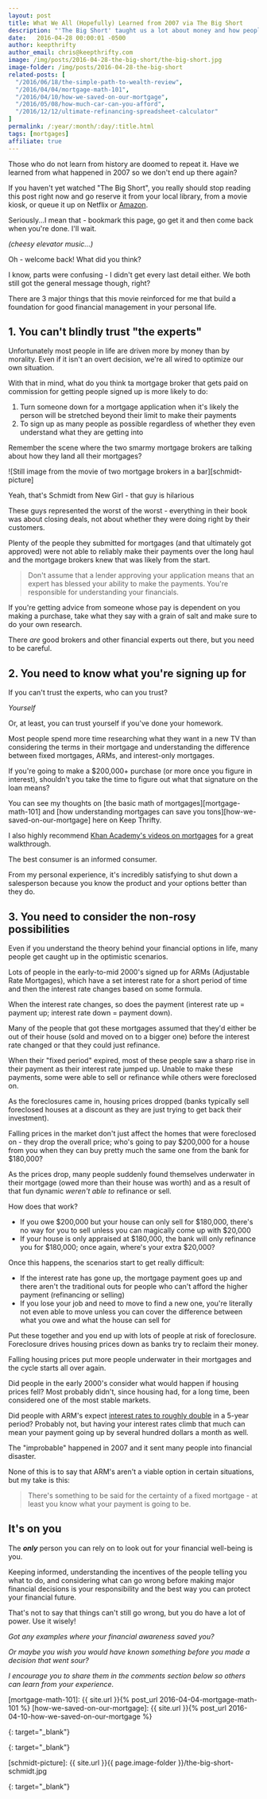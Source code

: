 ```yaml
---
layout: post
title: What We All (Hopefully) Learned from 2007 via The Big Short
description: "'The Big Short' taught us a lot about money and how people behave based on their incentives. Did we actually learn from what happened in 2007?"
date:   2016-04-28 00:00:01 -0500
author: keepthrifty
author_email: chris@keepthrifty.com
image: /img/posts/2016-04-28-the-big-short/the-big-short.jpg
image-folder: /img/posts/2016-04-28-the-big-short
related-posts: [
  "/2016/06/18/the-simple-path-to-wealth-review",
  "/2016/04/04/mortgage-math-101",
  "/2016/04/10/how-we-saved-on-our-mortgage",
  "/2016/05/08/how-much-car-can-you-afford",
  "/2016/12/12/ultimate-refinancing-spreadsheet-calculator"
]
permalink: /:year/:month/:day/:title.html
tags: [mortgages]
affiliate: true
---
```


Those who do not learn from history are doomed to repeat it. Have we learned from what happened in 2007 so we don't end up there again?

If you haven't yet watched "The Big Short", you really should stop reading this post right now and go reserve it from your local library, from a movie kiosk, or queue it up on Netflix or [Amazon][amazon-big-short].

Seriously...I mean that - bookmark this page, go get it and then come back when you're done.  I'll wait.

_(cheesy elevator music...)_

Oh - welcome back! What did you think?

I know, parts were confusing - I didn't get every last detail either. We both still got the general message though, right?

There are 3 major things that this movie reinforced for me that build a foundation for good financial management in your personal life.

## 1. You can't blindly trust "the experts" #

Unfortunately most people in life are driven more by money than by morality. Even if it isn't an overt decision, we're all wired to optimize our own situation.

With that in mind, what do you think ta mortgage broker that gets paid on commission for getting people signed up is more likely to do:

1. Turn someone down for a mortgage application when it's likely the person will be stretched beyond their limit to make their payments
2. To sign up as many people as possible regardless of whether they even understand what they are getting into

Remember the scene where the two smarmy mortgage brokers are talking about how they land all their mortgages?

![Still image from the movie of two mortgage brokers in a bar][schmidt-picture]

<div class="image-caption">Yeah, that's Schmidt from New Girl - that guy is hilarious</div>

These guys represented the worst of the worst - everything in their book was about closing deals, not about whether they were doing right by their customers.

Plenty of the people they submitted for mortgages (and that ultimately got approved) were not able to reliably make their payments over the long haul and the mortgage brokers knew that was likely from the start.

> Don't assume that a lender approving your application means that an expert has blessed your ability to make the payments. You're responsible for understanding your financials.

If you're getting advice from someone whose pay is dependent on you making a purchase, take what they say with a grain of salt and make sure to do your own research.

There _are_ good brokers and other financial experts out there, but you need to be careful.

## 2. You need to know what you're signing up for #

If you can't trust the experts, who can you trust?

_Yourself_

Or, at least, you can trust yourself if you've done your homework.

Most people spend more time researching what they want in a new TV than considering the terms in their mortgage and understanding the difference between fixed mortgages, ARMs, and interest-only mortgages.

If you're going to make a $200,000+ purchase (or more once you figure in interest), shouldn't you take the time to figure out what that signature on the loan means?

You can see my thoughts on [the basic math of mortgages][mortgage-math-101] and [how understanding mortgages can save you tons][how-we-saved-on-our-mortgage] here on Keep Thrifty.

I also highly recommend [Khan Academy's videos on mortgages][khan-academy-mortgages] for a great walkthrough.

The best consumer is an informed consumer.

From my personal experience, it's incredibly satisfying to shut down a salesperson because you know the product and your options better than they do.

## 3. You need to consider the non-rosy possibilities #

Even if you understand the theory behind your financial options in life, many people get caught up in the optimistic scenarios.

Lots of people in the early-to-mid 2000's signed up for ARMs (Adjustable Rate Mortgages), which have a set interest rate for a short period of time and then the interest rate changes based on some formula.

When the interest rate changes, so does the payment (interest rate up = payment up; interest rate down = payment down).

Many of the people that got these mortgages assumed that they'd either be out of their house (sold and moved on to a bigger one) before the interest rate changed or that they could just refinance.

When their "fixed period" expired, most of these people saw a sharp rise in their payment as their interest rate jumped up. Unable to make these payments, some were able to sell or refinance while others were foreclosed on.

As the foreclosures came in, housing prices dropped (banks typically sell foreclosed houses at a discount as they are just trying to get back their investment).

Falling prices in the market don't just affect the homes that were foreclosed on - they drop the overall price; who's going to pay $200,000 for a house from you when they can buy pretty much the same one from the bank for $180,000?

As the prices drop, many people suddenly found themselves underwater in their mortgage (owed more than their house was worth) and as a result of that fun dynamic _weren't able to_ refinance or sell.

How does that work?

- If you owe $200,000 but your house can only sell for $180,000, there's no way for you to sell unless you can magically come up with $20,000
- If your house is only appraised at $180,000, the bank will only refinance you for $180,000; once again, where's your extra $20,000?

Once this happens, the scenarios start to get really difficult:

- If the interest rate has gone up, the mortgage payment goes up and there aren't the traditional outs for people who can't afford the higher payment (refinancing or selling)
- If you lose your job and need to move to find a new one, you're literally not even able to move unless you can cover the difference between what you owe and what the house can sell for

Put these together and you end up with lots of people at risk of foreclosure. Foreclosure drives housing prices down as banks try to reclaim their money.

Falling housing prices put more people underwater in their mortgages and the cycle starts all over again.

Did people in the early 2000's consider what would happen if housing prices fell? Most probably didn't, since housing had, for a long time, been considered one of the most stable markets.

Did people with ARM's expect [interest rates to roughly double][bankrate-rates] in a 5-year period? Probably not, but having your interest rates climb that much can mean your payment going up by several hundred dollars a month as well.

The "improbable" happened in 2007 and it sent many people into financial disaster.

None of this is to say that ARM's aren't a viable option in certain situations, but my take is this:

> There's something to be said for the certainty of a fixed mortgage - at least you know what your payment is going to be.

## It's on you #

The ___only___ person you can rely on to look out for your financial well-being is you.

Keeping informed, understanding the incentives of the people telling you what to do, and considering what can go wrong before making major financial decisions is your responsibility and the best way you can protect your financial future.

That's not to say that things can't still go wrong, but you do have a lot of power. Use it wisely!

_Got any examples where your financial awareness saved you?_

_Or maybe you wish you would have known something before you made a decision that went sour?_

_I encourage you to share them in the comments section below so others can learn from your experience._

[mortgage-math-101]: {{ site.url }}{% post_url 2016-04-04-mortgage-math-101 %}
[how-we-saved-on-our-mortgage]: {{ site.url }}{% post_url 2016-04-10-how-we-saved-on-our-mortgage %}

[khan-academy-mortgages]: https://www.khanacademy.org/economics-finance-domain/core-finance/housing/mortgages-tutorial
{: target="_blank"}

[bankrate-rates]: http://www.bankrate.com/finance/mortgage-rates-history-0112.aspx
{: target="_blank"}

[schmidt-picture]: {{ site.url }}{{ page.image-folder }}/the-big-short-schmidt.jpg

[amazon-big-short]: http://amzn.to/25aPSsk
{: target="_blank"}
